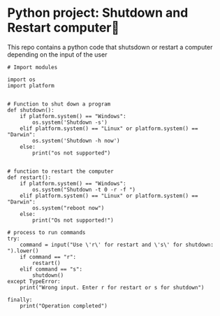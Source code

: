 # Python project: Shutdown and Restart computer🐍

This repo contains a python code that shutsdown or restart a computer depending on the input of the user

```
# Import modules

import os
import platform


# Function to shut down a program
def shutdown():
    if platform.system() == "Windows":
        os.system('Shutdown -s')
    elif platform.system() == "Linux" or platform.system() == "Darwin":
        os.system('Shutdown -h now')
    else:
        print("os not supported")


# function to restart the computer
def restart():
    if platform.system() == "Windows":
        os.system("Shutdown -t 0 -r -f ")
    elif platform.system() == "Linux" or platform.system() == "Darwin":
        os.system("reboot now")
    else:
        print("Os not supported!")

# process to run commands
try:
    command = input("Use \'r\' for restart and \'s\' for shutdown: ").lower()
    if command == "r":
        restart()
    elif command == "s":
        shutdown()
except TypeError:
    print("Wrong input. Enter r for restart or s for shutdown")

finally:
    print("Operation completed")

```
